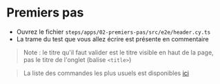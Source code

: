# Premiers pas

- Ouvrez le fichier `steps/apps/02-premiers-pas/src/e2e/header.cy.ts`
- La trame du test que vous allez écrire est présente en commentaire

> Note : le titre qu'il faut valider est le titre visible en haut de la page, pas le titre de l'onglet (balise `<title>`)

> La liste des commandes les plus usuels est disponibles [ici](../../../AIDE.md)
